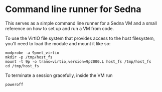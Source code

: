 # Command line runner for Sedna

This serves as a simple command line runner for a Sedna VM and a small reference on how to set up and run a VM from
code.

To use the VirtIO file system that provides access to the host filesystem, you'll need to load the module and mount it
like so:

```shell
modprobe -a 9pnet_virtio
mkdir -p /tmp/host_fs
mount -t 9p -o trans=virtio,version=9p2000.L host_fs /tmp/host_fs
cd /tmp/host_fs
```

To terminate a session gracefully, inside the VM run
```shell
poweroff
```
